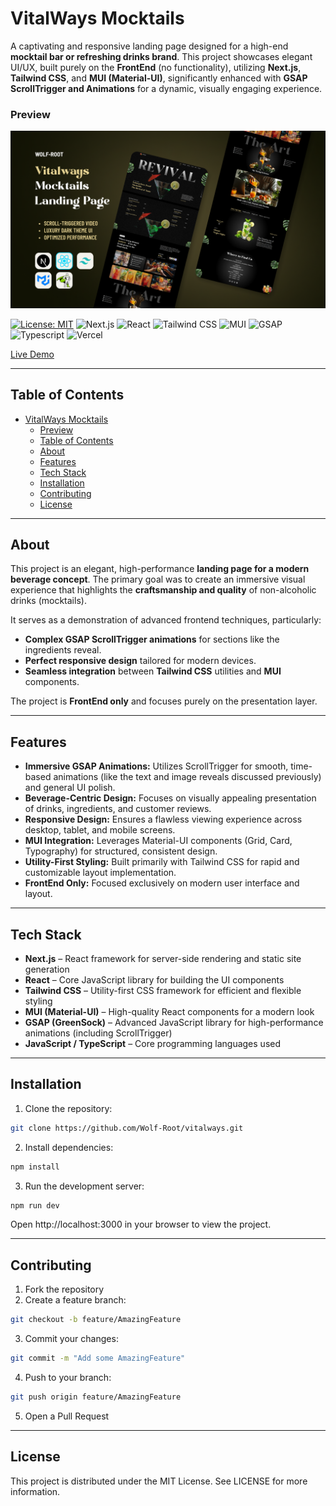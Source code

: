 # VitalWays Mocktails

A captivating and responsive landing page designed for a high-end **mocktail bar or refreshing drinks brand**. This project showcases elegant UI/UX, built purely on the **FrontEnd** (no functionality), utilizing **Next.js**, **Tailwind CSS**, and **MUI (Material-UI)**, significantly enhanced with **GSAP ScrollTrigger and Animations** for a dynamic, visually engaging experience.

### Preview

![Light Mode Desktop](public/Preview/Github-Cover-Image.png)

[![License: MIT](https://img.shields.io/badge/MIT-green?style=for-the-badge)](https://opensource.org/licenses/MIT)
![Next.js](https://img.shields.io/badge/next%20js-000000?style=for-the-badge&logo=nextdotjs&logoColor=whiteZ)
![React](https://img.shields.io/badge/React-20232A?style=for-the-badge&logo=react&logoColor=61DAFB)
![Tailwind CSS](https://img.shields.io/badge/Tailwind_CSS-38B2AC?style=for-the-badge&logo=tailwind-css&logoColor=white)
![MUI](https://img.shields.io/badge/Material%20UI-007FFF?style=for-the-badge&logo=mui&logoColor=white)
![GSAP](https://img.shields.io/badge/GSAP-93CF2B?style=for-the-badge&logo=greensock&logoColor=white)
![Typescript](https://img.shields.io/badge/TypeScript-007ACC?style=for-the-badge&logo=typescript&logoColor=white)
![Vercel](https://img.shields.io/badge/Vercel-000000?style=for-the-badge&logo=vercel&logoColor=white)

[Live Demo](https://Vitalways.vercel.app)

---

## Table of Contents

- [VitalWays Mocktails](#vitalways-mocktails)
  - [Preview](#preview)
  - [Table of Contents](#table-of-contents)
  - [About](#about)
  - [Features](#features)
  - [Tech Stack](#tech-stack)
  - [Installation](#installation)
  - [Contributing](#contributing)
  - [License](#license)

---

## About

This project is an elegant, high-performance **landing page for a modern beverage concept**. The primary goal was to create an immersive visual experience that highlights the **craftsmanship and quality** of non-alcoholic drinks (mocktails).

It serves as a demonstration of advanced frontend techniques, particularly:

- **Complex GSAP ScrollTrigger animations** for sections like the ingredients reveal.
- **Perfect responsive design** tailored for modern devices.
- **Seamless integration** between **Tailwind CSS** utilities and **MUI** components.

The project is **FrontEnd only** and focuses purely on the presentation layer.

---

## Features

- **Immersive GSAP Animations:** Utilizes ScrollTrigger for smooth, time-based animations (like the text and image reveals discussed previously) and general UI polish.
- **Beverage-Centric Design:** Focuses on visually appealing presentation of drinks, ingredients, and customer reviews.
- **Responsive Design:** Ensures a flawless viewing experience across desktop, tablet, and mobile screens.
- **MUI Integration:** Leverages Material-UI components (Grid, Card, Typography) for structured, consistent design.
- **Utility-First Styling:** Built primarily with Tailwind CSS for rapid and customizable layout implementation.
- **FrontEnd Only:** Focused exclusively on modern user interface and layout.

---

## Tech Stack

- **Next.js** – React framework for server-side rendering and static site generation
- **React** – Core JavaScript library for building the UI components
- **Tailwind CSS** – Utility-first CSS framework for efficient and flexible styling
- **MUI (Material-UI)** – High-quality React components for a modern look
- **GSAP (GreenSock)** – Advanced JavaScript library for high-performance animations (including ScrollTrigger)
- **JavaScript / TypeScript** – Core programming languages used

---

## Installation

1. Clone the repository:

```bash
git clone https://github.com/Wolf-Root/vitalways.git
```

2. Install dependencies:

```bash
npm install
```

3. Run the development server:

```bash
npm run dev
```

Open http://localhost:3000 in your browser to view the project.

---

## Contributing

1. Fork the repository
2. Create a feature branch:

```bash
git checkout -b feature/AmazingFeature
```

3. Commit your changes:

```bash
git commit -m "Add some AmazingFeature"
```

4. Push to your branch:

```bash
git push origin feature/AmazingFeature
```

5. Open a Pull Request

---

## License

This project is distributed under the MIT License. See LICENSE for more information.
